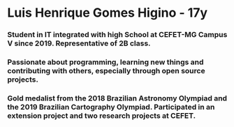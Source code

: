 # Luis Henrique Gomes Higino - 17y

### Student in IT integrated with high School at CEFET-MG Campus V since 2019. Representative of 2B class.
### Passionate about programming, learning new things and contributing with others, especially through open source projects. 
### Gold medalist from the 2018 Brazilian Astronomy Olympiad and the 2019 Brazilian Cartography Olympiad. Participated in an extension project and two research projects at CEFET.

<!--
**LuisHGH/LuisHGH** is a ✨ _special_ ✨ repository because its `README.md` (this file) appears on your GitHub profile.
